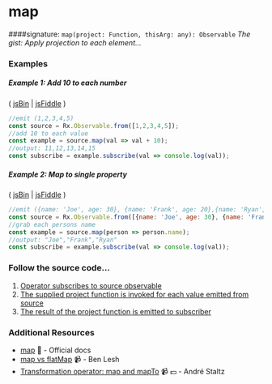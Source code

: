 # map
####signature: `map(project: Function, thisArg: any): Observable`
*The gist: Apply projection to each element...*


### Examples

##### Example 1: Add 10 to each number

( [jsBin](http://jsbin.com/padasukano/1/edit?js,console) | [jsFiddle](https://jsfiddle.net/btroncone/yd38awLa/) )

```js
//emit (1,2,3,4,5)
const source = Rx.Observable.from([1,2,3,4,5]);
//add 10 to each value
const example = source.map(val => val + 10);
//output: 11,12,13,14,15
const subscribe = example.subscribe(val => console.log(val));
```

##### Example 2: Map to single property

( [jsBin](http://jsbin.com/detozumale/1/edit?js,console) | [jsFiddle](https://jsfiddle.net/btroncone/tdLd5tgc/) )

```js
//emit ({name: 'Joe', age: 30}, {name: 'Frank', age: 20},{name: 'Ryan', age: 50})
const source = Rx.Observable.from([{name: 'Joe', age: 30}, {name: 'Frank', age: 20},{name: 'Ryan', age: 50}]);
//grab each persons name
const example = source.map(person => person.name);
//output: "Joe","Frank","Ryan"
const subscribe = example.subscribe(val => console.log(val));
```

### Follow the source code...
1. [Operator subscribes to source observable](https://github.com/ReactiveX/rxjs/blob/master/src/operator/map.ts#L54)
2. [The supplied project function is invoked for each value emitted from source](https://github.com/ReactiveX/rxjs/blob/master/src/operator/map.ts#L79)
3. [The result of the project function is emitted to subscriber](https://github.com/ReactiveX/rxjs/blob/master/src/operator/map.ts#L84)



### Additional Resources
* [map](http://reactivex-rxjs5.surge.sh/function/index.html#static-function-map) :newspaper: - Official docs
* [map vs flatMap](https://egghead.io/lessons/rxjs-rxjs-map-vs-flatmap) :video_camera: - Ben Lesh
* [Transformation operator: map and mapTo](https://egghead.io/lessons/rxjs-transformation-operator-map-and-mapto?course=rxjs-beyond-the-basics-operators-in-depth) :video_camera: :dollar: - André Staltz